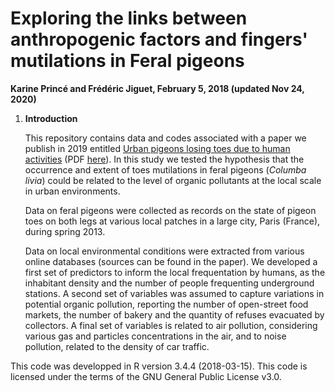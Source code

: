 # Exploring the links between anthropogenic factors and fingers' mutilations in Feral pigeons

**Karine Princé and Frédéric Jiguet, February 5, 2018 (updated Nov 24, 2020)**



1. **Introduction**

   This repository contains data and codes associated with a paper we publish in 2019 entitled [Urban pigeons losing toes due to human activities](https://www.sciencedirect.com/science/article/abs/pii/S0006320719306901?via%3Dihub) (PDF [here](https://bib.cnrs.fr/api/ebsco/oa?sid=unpaywall&doi=10.1016/j.biocon.2019.108241&url=https://hal.archives-ouvertes.fr/hal-02367233/file/Urban%2520pigeons_hal.pdf&domaine=INEE)). In this study we tested the hypothesis that the occurrence and extent of toes mutilations in feral pigeons (*Columba livia*) could be related to the level of organic pollutants at the local scale in urban environments.

   Data on feral pigeons were collected as records on the state of pigeon toes on both legs at various local patches in a large city, Paris (France), during spring 2013.

   Data on local environmental conditions were extracted from various online databases (sources can be found in the paper). We developed a first set of predictors to inform the local frequentation by humans, as the inhabitant density and the number of people frequenting underground stations. A second set of variables was assumed to capture variations in potential organic pollution, reporting the number of open-street food markets, the number of bakery and the quantity of refuses evacuated by collectors. A final set of variables is related to air pollution, considering various gas and particles concentrations in the air, and to noise pollution, related to the density of car traffic.











This code was developped in R version 3.4.4 (2018-03-15). This code is licensed under the terms of the GNU General Public License v3.0.
